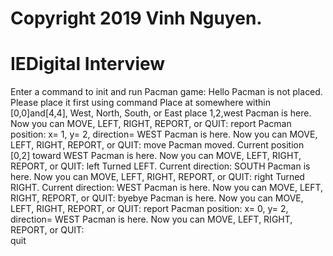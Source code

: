 # Copyright 2019 Vinh Nguyen.
# IEDigital Interview
Enter a command to init and run Pacman game: 
Hello
Pacman is not placed. Please place it first using command Place at somewhere within [0,0]and[4,4], West, North, South, or East 
place 1,2,west 
Pacman is here. Now you can MOVE, LEFT, RIGHT, REPORT, or QUIT: 
report
Pacman position: x= 1, y= 2, direction= WEST
Pacman is here. Now you can MOVE, LEFT, RIGHT, REPORT, or QUIT: 
move
Pacman moved. Current position [0,2] toward WEST
Pacman is here. Now you can MOVE, LEFT, RIGHT, REPORT, or QUIT:
left
Turned LEFT. Current direction: SOUTH
Pacman is here. Now you can MOVE, LEFT, RIGHT, REPORT, or QUIT: 
right
Turned RIGHT. Current direction: WEST
Pacman is here. Now you can MOVE, LEFT, RIGHT, REPORT, or QUIT: 
byebye
Pacman is here. Now you can MOVE, LEFT, RIGHT, REPORT, or QUIT: 
report
Pacman position: x= 0, y= 2, direction= WEST 
Pacman is here. Now you can MOVE, LEFT, RIGHT, REPORT, or QUIT:  
quit
